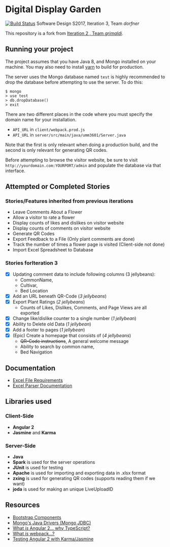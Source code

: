 # Digital Display Garden
[![Build Status](https://travis-ci.org/UMM-CSci-3601-S17/digital-display-garden-iteration-3-dorfner.svg?branch=master)](https://travis-ci.org/UMM-CSci-3601-S17/digital-display-garden-iteration-3-dorfner)
Software Design S2017, Iteration 3, Team _dorfner_ 

This repository is a fork from [Iteration 2 , Team _grimaldi_](https://travis-ci.org/UMM-CSci-3601-S17/digital-display-garden-iteration-2-grimaldi).

## Running your project
The project assumes that you have Java 8, and Mongo installed on your machine. 
You may also need to install [yarn](https://yarnpkg.com/en/) to build for production.

The server uses the Mongo database named `test` is highly recommended to drop the 
database before attempting to use the server. To do this:

```
$ mongo
> use test
> db.dropDatabase()
> exit
```

There are two different places in the code where you must specify the
domain name for your installation. 

- `API_URL` in `client/webpack.prod.js`
- `API_URL` in  `server/src/main/java/umm3601/Server.java`

Note that the first is only relevant when doing a production build, 
and the second is only relevant for generating QR codes.

Before attempting to browse the visitor website, be sure to visit 
`http://yourdomain.com:YOURPORT/admin` and populate the database via 
that interface.

## Attempted or Completed Stories

### Stories/Features inherited from previous iterations
* Leave Comments About a Flower
* Allow a visitor to rate a flower
* Display counts of likes and dislikes on visitor website
* Display counts of comments on visitor website
* Generate QR Codes
* Export Feedback to a File (Only plant comments are done)
* Track the number of times a flower page is visited (Client-side not done)
* Import Excel Spreadsheet to Database

### Stories forIteration 3
- [x] Updating comment data to include following columns (3 jellybeans):
  - CommonName,
  - Cultivar,
  - Bed Location
- [x] Add an URL beneath QR-Code (_3 jellybeans_)
- [x] Export Plant Ratings (_2 jellybeans_)
   - Counts of Likes, Dislikes, Comments, and Page Views are all exported
- [x] Change like/dislike counter to a single number (_1 jellybean_)
- [x] Ability to Delete old Data (_1 jellybean_)
- [x] Add a footer to pages (_1 jellybean_)
- [x] (Epic) Create a homepage that consists of (_4 jellybeans_)
  - ~~QR-Code instructions~~, A general welcome message 
  - Ability to search by common name,
  - Bed Navigation

## Documentation
* [Excel File Requirements](Documentation/ExcelFileRequirements.md)  
* [Excel Parser Documentation](Documentation/ExcelParser.md) 



## Libraries used
### Client-Side
* **Angular 2**
* **Jasmine** and **Karma** 

### Server-Side
* **Java** 
* **Spark** is used for the server operations
* **JUnit** is used for testing
* **Apache** is used for importing and exporting data in .xlsx format
* **zxing** is used for generating QR codes (supports reading them if we want) 
* **joda** is used for making an unique LiveUploadID

## Resources

- [Bootstrap Components][bootstrap]
- [Mongo's Java Drivers (Mongo JDBC)][mongo-jdbc]
- [What _is_ Angular 2... why TypeScript?][angular-2]
- [What _is_ webpack...?][whats-webpack]
- [Testing Angular 2 with Karma/Jasmine][angular2-karma-jasmine]

[angular-2]: https://www.infoq.com/articles/Angular2-TypeScript-High-Level-Overview
[angular2-karma-jasmine]: http://twofuckingdevelopers.com/2016/01/testing-angular-2-with-karma-and-jasmine/
[labtasks]: LABTASKS.md
[travis]: https://travis-ci.org/
[whats-webpack]: https://webpack.github.io/docs/what-is-webpack.html
[bootstrap]: https://getbootstrap.com/components/ 
[mongo-jdbc]: https://docs.mongodb.com/ecosystem/drivers/java/ 
